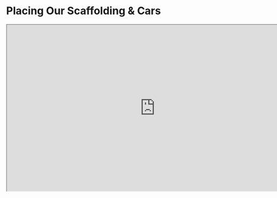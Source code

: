 # Placing Our Scaffolding & Cars

<p><iframe title="YouTube video player" src="https://www.youtube.com/embed/_aXk-YEE4QY?rel=0" width="800" height="450" allowfullscreen="allowfullscreen" allow="accelerometer; autoplay; clipboard-write; encrypted-media; gyroscope; picture-in-picture"></iframe></p>